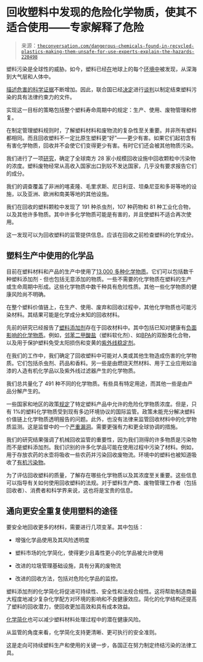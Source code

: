 <!--yml

category: 未分类

日期：2024-05-27 15:10:53

-->

# 回收塑料中发现的危险化学物质，使其不适合使用——专家解释了危险

> 来源：[`theconversation.com/dangerous-chemicals-found-in-recycled-plastics-making-them-unsafe-for-use-experts-explain-the-hazards-220498`](https://theconversation.com/dangerous-chemicals-found-in-recycled-plastics-making-them-unsafe-for-use-experts-explain-the-hazards-220498)

塑料污染是全球性的威胁。如今，塑料已经[在](https://www.science.org/doi/10.1126/science.abg5433)地球上的每个[环境中](https://pubs.acs.org/doi/10.1021/acs.est.1c04158)被发现，从深海到大气层和人体中。

[描述危害的科学证据](https://doi.org/10.5334/aogh.4056)不断增加。因此，联合国已经[决定](https://wedocs.unep.org/bitstream/handle/20.500.11822/39812/OEWG_PP_1_INF_1_UNEA%20resolution.pdf)进行[谈判](https://enb.iisd.org/negotiations/international-legally-binding-instrument-plastics-pollution-including-marine#:%7E:text=The%20United%20Nations%20Environment%20Assembly,pollution%2C%20including%20in%20the%20marine)以制定结束塑料污染的具有法律约束力的文件。

实现这一目标的策略包括整个塑料寿命周期中的规定：生产、使用、废物管理和修复。

在制定管理塑料规则时，了解塑料材料和废物流的复杂性至关重要。并非所有塑料都相同。而且回收塑料不一定比原生塑料更“好”——更少有害。如果它们起初含有有害化学物质，回收并不会使它们变得更少有害。有时它们还会被其他物质污染。

我们进行了一项[研究](https://www.sciencedirect.com/science/article/pii/S2352340923008090?via%3Dihub)，确定了全球南方 28 家小规模回收设施中回收颗粒中污染物的浓度。塑料废物经常从高收入国家出口到较不发达国家，几乎没有要求报告它们的成分。

我们的调查覆盖了非洲的喀麦隆、毛里求斯、尼日利亚、坦桑尼亚和多哥等地的设施，以及亚洲、欧洲和南美等地的其他设施。

我们在回收的塑料颗粒中发现了 191 种杀虫剂，107 种药物和 81 种工业化合物，以及其他许多物质。其中许多化学物质可能是有害的，并且使塑料不适合再次使用。

这一发现可以为回收塑料的监管提供信息。应该在回收之前检查塑料的化学成分。

## 塑料生产中使用的化学品

目前在塑料材料和产品的生产中使用了[13,000 多种化学物质](https://www.unep.org/resources/report/chemicals-plastics-technical-report)。它们可以包括数千种塑料添加剂 - 但也包括无意添加的物质。一些不需要的化学物质在塑料的生产或生命周期中形成。这些化学物质中数千种具有危险性质。其他一些化学物质的健康风险尚不明确。

在整个塑料价值链上，在生产、使用、废弃和回收过程中，其他化学物质也可能污染材料。其结果可能是化学成分未知的回收材料。

先前的研究已经报告了[塑料添加剂](https://doi.org/10.1016/j.jhazmat.2017.10.014)存在于回收材料中。其中包括已知对健康有[负面影响的化学物质](https://www.unep.org/explore-topics/chemicals-waste/what-we-do/emerging-issues/endocrine-disrupting-chemicals)。例如，[邻苯二甲酸盐](https://journals.plos.org/plosone/article?id=10.1371/journal.pone.0055387)（塑料软化剂）、如[BPA](https://www.sciencedirect.com/science/article/pii/S0303720706002292)的双酚类化合物，以及用于保护塑料免受太阳损伤和变黄的[紫外线稳定剂](https://www.sciencedirect.com/science/article/pii/S0048969721044478?via%3Dihub)。

在我们的工作中，我们确定了回收塑料中可能对人类或其他生物造成伤害的化学物质。它们包括杀虫剂、药品和香料。另一些是由燃烧天然材料、用于工业应用如油漆的人造有机化学品以及紫外线过滤器产生的化学物质。

我们总共量化了 491 种不同的化学物质。有些具有特定用途，而其他一些是由产品分解产生的。

一些国家和地区的政策[规定](https://www.basel.int/Implementation/Plasticwaste/Globalgovernance/tabid/8335/Default.aspx)了特定塑料产品中允许的危险化学物质浓度。但是，只有 1%的塑料化学物质受到现有多边环境协议的国际监管。政策未能充分解决塑料价值链上化学物质透明报告的问题。此外，也没有法律来监管回收材料中的化学物质监测。这是监督中的一个[严重漏洞](https://www.science.org/doi/10.1126/science.adk9846)。需要更强有力和更全球协调的措施。

我们的研究结果强调了机械回收监管的重要性，因为我们测得的许多物质是污染物而不是塑料添加剂。我们识别的许多化学品可能在使用过程中污染了材料。例如，用于存放农药的水壶将吸收一些农药并污染回收废物流。环境中的塑料也被知道吸收了[有机污染物](https://www.sciencedirect.com/science/article/pii/S0025326X11005960)。

为了评估回收塑料的质量，了解存在哪些化学物质以及其浓度至关重要。这些信息可以指导有关如何使用回收塑料的法规。对于塑料生产商、废物管理工作者（包括回收者）、消费者和科学界来说，这也将是宝贵的信息。

## 通向更安全重复使用塑料的途径

要安全地回收更多的材料，需要进行几项变革。其中包括：

+   增强化学品使用及其风险透明度

+   塑料市场的化学简化，使得更少且毒性更小的化学品被允许使用

+   改进的垃圾管理基础设施，具有分离的废物流

+   改进的回收方法，包括对危险化学品的监控。

塑料添加剂的化学简化将促进可持续性、安全性和法规合规性。这将帮助制造商最大程度地减少复杂化学配方对环境的影响和不良健康效应。简化的化学结构还提高了塑料的回收潜力，使回收更加高效和具有成本效益。

[化学简化](https://pubs.acs.org/doi/full/10.1021/acs.est.1c04903)也可以减少塑料材料处理过程中的潜在健康风险。

从监管的角度来看，化学简化支持更清晰、更可执行的安全准则。

这是走向可持续塑料生产和使用的关键一步，各国正在努力制定终结污染的法律工具。

